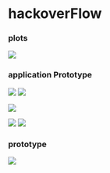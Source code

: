 # hackoverFlow

### plots
![](charts.png)

### application Prototype
![](1.png)
![](2.png)

![](3.png)

![](4.png)
![](hack8.png)

### prototype
![](prototype1.jpg)

